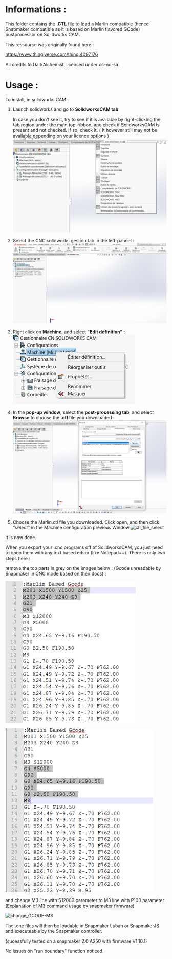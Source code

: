 # Informations :

This folder contains the **.CTL** file to load a Marlin compatible (hence Snapmaker compatible as it is based on Marlin flavored GCode) postprocessor on Solidworks CAM.

This ressource was originally found here :

https://www.thingiverse.com/thing:4097176

All credits to DarkAlchemist, licensed under cc-nc-sa.

# Usage :

To install, in solidworks CAM :

1. Launch solidworks and go to **SolidworksCAM tab** 

   In case you don't see it, try to see if it is available by right-clicking the tab region under the main top-ribbon, and check if SolidworksCAM is present and not checked. If so, check it. ( It however still may not be available depending on your licence options )![activate_solidworks_CAM_tab](.\images_docs\activate_solidworks_CAM_tab.PNG)

2. Select the CNC solidworks gestion tab in the left-pannel :![Setting_location](.\images_docs\Setting_location.PNG)

3. Right click on **Machine**, and select **"Edit definition" :**![edit_machineconfig_solidworksCAM](.\images_docs\edit_machineconfig_solidworksCAM.PNG)

4. In the **pop-up window**, select the **post-processing tab**, and select **Browse** to choose the **.ctl** file you downloaded :![post_processing_edition](.\images_docs\post_processing_edition.PNG)

5. Choose the Marlin.ctl file you downloaded. Click open, and then click "select" in the Machine configuration previous  Window.![ctl_file_select](C:\Users\Timothe\NasgoyaveOC\Projets\All_projects\Solidworks_Marlin_post_processor\snapmaker_cnc_post_process\assets\snapmaker-solidworksCAM-configuration\images_docs\ctl_file_select.PNG)

It is now done. 

When you export your .cnc programs off of SolidworksCAM, you just need to open them with any text based editor (like Notepad++). There is only two steps here : 

remove the top parts in grey on the images below : (Gcode  unreadable by Snapmaker in CNC mode based on their docs) :

![remove_GCODE-top1](.\images_docs\remove_GCODE-top1.PNG)

![remove_GCODE-top2](.\images_docs\remove_GCODE-top2.PNG)

and change M3 line with S12000 parameter to M3 line with P100 parameter ([Explanation of M3 command usage by snapmaker firmware](https://github.com/Snapmaker/snapmaker_cnc_post_process/blob/master/gcode_reference.md#m3))

![change_GCODE-M3](C:\Users\Timothe\NasgoyaveOC\Projets\All_projects\Solidworks_Marlin_post_processor\snapmaker_cnc_post_process\assets\snapmaker-solidworksCAM-configuration\images_docs\change_GCODE-M3.PNG)



The .cnc files will then be loadable in Snapmaker Luban or SnapmakerJS and executeable by the Snapmaker controller.

(sucessfully tested on a snapmaker 2.0 A250 with firmware V1.10.1)

No issues on "run boundary" function noticed.

